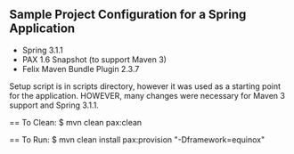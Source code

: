 Sample Project Configuration for a Spring Application
-----------------------------------------------------

- Spring 3.1.1
- PAX 1.6 Snapshot (to support Maven 3)
- Felix Maven Bundle Plugin 2.3.7

Setup script is in scripts directory, however it was used as a starting point for the application.
HOWEVER, many changes were necessary for Maven 3 support and Spring 3.1.1.

== To Clean:
$ mvn clean pax:clean

== To Run:
$ mvn clean install pax:provision "-Dframework=equinox"